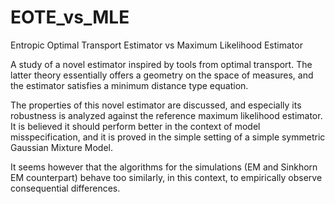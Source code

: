 # EOTE_vs_MLE
Entropic Optimal Transport Estimator vs Maximum Likelihood Estimator


A study of a novel estimator inspired by tools from optimal transport. The latter theory essentially offers a geometry on the space of measures, 
and the estimator satisfies a minimum distance type equation.

The properties of this novel estimator are discussed, and especially its robustness is analyzed against the reference maximum likelihood estimator. It is believed it 
should perform better in the context of model misspecification, and it is proved in the simple setting of a simple symmetric Gaussian Mixture Model.

It seems however that the algorithms for the simulations (EM and Sinkhorn EM counterpart) behave too similarly, in this context, 
to empirically observe consequential differences.
